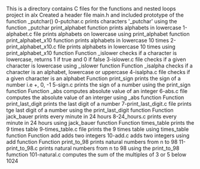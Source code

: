 This is a directory contains C files for the functions and nested loops project in alx
Created a header file main.h and included prototype of the function _putchar()
0-putchar.c prints characters '_putchar'  using the function _putchar
print_alphabet function prints alphabets in lowercase
1-alphabet.c file prints alphabets on lowercase using print_alphabet function
print_alphabet_x10 function prints alphabets in lowercase 10 times
2-print_alphabet_x10.c file prints alphabets in lowercase 10 times using print_alphabet_x10 function
Function _islower checks if a character is lowercase, returns 1 if true and 0 if false
3-islower.c file checks if a given character is lowercase using _islower function
Function _isalpha checks if a character is an alphabet, lowercase or uppercase
4-isalpha.c file checks if a given character is an alphabet
Function print_sign prints the sign of a number i.e +, 0, -1
5-sign.c prints the sign of a number using the print_sign function
Function _abs computes absolute value of an integer
6-abs.c file computes the absolute value of an interger using _abs function
Function print_last_digit prints the last digit of a number
7-print_last_digit.c file prints tge last digit of a number using the print_last_digit function
Function jack_bauer prints every minute in 24 hours
8-24_hours.c prints every minute in 24 hours using jack_bauer function
Function times_table prints the 9 times table
9-times_table.c file prints the 9 times table using times_table function
Function add adds two integers
10-add.c adds two integers using add function
Function print_to_98 prints natural numbers from n to 98
11-print_to_98.c prints natural numbers from n to 98 using the print_to_98 fumction
101-natural.c computes the sum of the multiples of 3 or 5 below 1024
